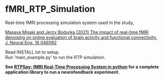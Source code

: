 # fMRI_RTP_Simulation

Real-time fMRI processing simulation system used in the study,  

[Masaya Misaki and Jerzy Bodurka (2021) The impact of real-time fMRI denoising on online evaluation of brain activity and functional connectivity. J. Neural Eng. 18 046092](https://iopscience.iop.org/article/10.1088/1741-2552/ac0b33)

Read INSTALL.txt to setup.  
Run 'main_example.py' to run the RTP simulation.

**See [RTPSpy: fMRI Real-Time Processing System in python](https://github.com/mamisaki/RTPSpy) for a complete application library to run a neurofeedback experiment.**
